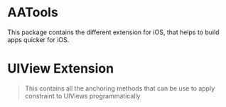 # AATools

This package contains the different extension for iOS, that helps to build apps quicker for iOS.

# UIView Extension
> This contains all the anchoring methods that can be use to apply constraint to UIViews programmatically
